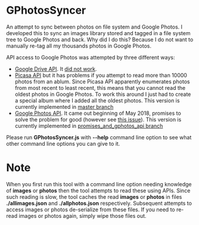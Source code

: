 # GPhotosSyncer
An attempt to sync between photos on file system and Google Photos. I developed this to sync an images library stored and tagged in a file system tree to Google Photos and back. Why did I do this? Because I do not want to manually re-tag all my thousands photos in Google Photos.

API access to Google Photos was attempted by three different ways:

* [Google Drive API](https://developers.google.com/drive/). It [did not work](https://kunnas.com/google-photos-is-a-disaster/).
* [Picasa API](https://developers.google.com/gdata/docs/2.0/basics) but it has problems if you attempt to 
  read more than 10000 photos from an ablum. Since Picasa API apparently enumerates photos from
  most recent to least recent, this means that you cannot read the oldest photos in Google Photos. To
  work this around I just had to create a special album where I added all the oldest photos. This version is currently implemented in [master branch](https://github.com/constfilin/GPhotosSyncer/tree/master)
* [Google Photos API](https://developers.google.com/photos/library/guides/get-started). It came out beginning of May 2018, promises to solve the problem for good (however see [this issue](https://issuetracker.google.com/issues/79656863)). This version is currently implemented in [promises_and_gphotos_api branch](https://github.com/constfilin/GPhotosSyncer/tree/promises_and_gphotos_api)

Please run **GPhotosSyncer.js** with **--help** command line option to see what other command line 
options you can give to it.

# Note
When you first run this tool with a command line option needing knowledge of **images** or **photos**
then the tool attempts to read these using APIs. Since such reading is slow, the tool caches the read
**images** or **photos** in files **./allimages.json** and **./allphotos.json** respectively. Subsequent
attempts to access images or photos de-serialize from these files. If you need to re-read images or
photos again, simply wipe those files out.
